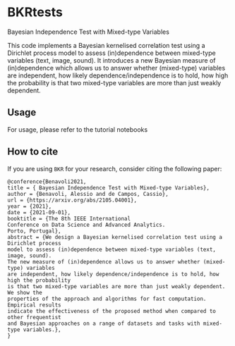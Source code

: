# BKRtests
Bayesian Independence Test with Mixed-type Variables

This code implements a Bayesian kernelised correlation test using a Dirichlet process model to 
assess (in)dependence between mixed-type variables (text, image, sound).
It introduces a new Bayesian measure of (in)dependence which allows us to answer whether (mixed-type) variables  are independent, 
how likely dependence/independence is to hold, how high the probability is that two mixed-type 
variables are more than just weakly dependent. 

## Usage
For usage, please refer to the tutorial notebooks

## How to cite
If you are using `BKR` for your research, consider citing the following paper:
```
@conference{Benavoli2021,
title = { Bayesian Independence Test with Mixed-type Variables},
author = {Benavoli, Alessio and de Campos, Cassio},
url = {https://arxiv.org/abs/2105.04001},
year = {2021},
date = {2021-09-01},
booktitle = {The 8th IEEE International
Conference on Data Science and Advanced Analytics.
Porto, Portugal},
abstract = {We design a Bayesian kernelised correlation test using a Dirichlet process 
model to assess (in)dependence between mixed-type variables (text, image, sound). 
The new measure of (in)dependence allows us to answer whether (mixed-type) variables 
are independent, how likely dependence/independence is to hold, how high the probability
is that two mixed-type variables are more than just weakly dependent. We show the 
properties of the approach and algorithms for fast computation. Empirical results
indicate the effectiveness of the proposed method when compared to other frequentist 
and Bayesian approaches on a range of datasets and tasks with mixed-type variables.},
}
```

